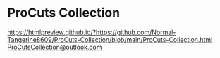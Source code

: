 # ProCuts Collection
https://htmlpreview.github.io/?https://github.com/Normal-Tangerine8609/ProCuts-Collection/blob/main/ProCuts-Collection.html
ProCutsCollection@outlook.com
